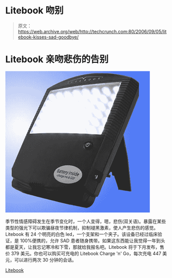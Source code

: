 # Litebook 吻别

> 原文：<https://web.archive.org/web/http://techcrunch.com:80/2006/09/05/litebook-kisses-sad-goodbye/>

# Litebook 亲吻悲伤的告别

![](img/8de9ad0d6a76d27ae2d40973d74a89a2.png)

季节性情感障碍发生在季节变化时，一个人变得，嗯，悲伤(双关语)。暴露在某些类型的强光下可以欺骗昼夜节律机制，抑制褪黑激素，使人产生悲伤的感觉。Litebook 有 24 个明亮的白色 led，一个支架和一个夹子。该设备已经过临床验证，是 100%便携的，允许 SAD 患者随身携带。如果这东西能让我觉得一年到头都是夏天，让我忘记寒冷和下雪，那就给我报名吧。Litebook 将于下月发布，售价 379 美元。你也可以购买可充电的 Litebook Charge 'n' Go，每次充电 447 美元，可以进行两次 30 分钟的会话。

[Litebook](https://web.archive.org/web/20201123195625/http://www.gizmodo.com/gadgets/gadgets/litebook-for-sad-chase-those-winter-blues-away-198572.php)